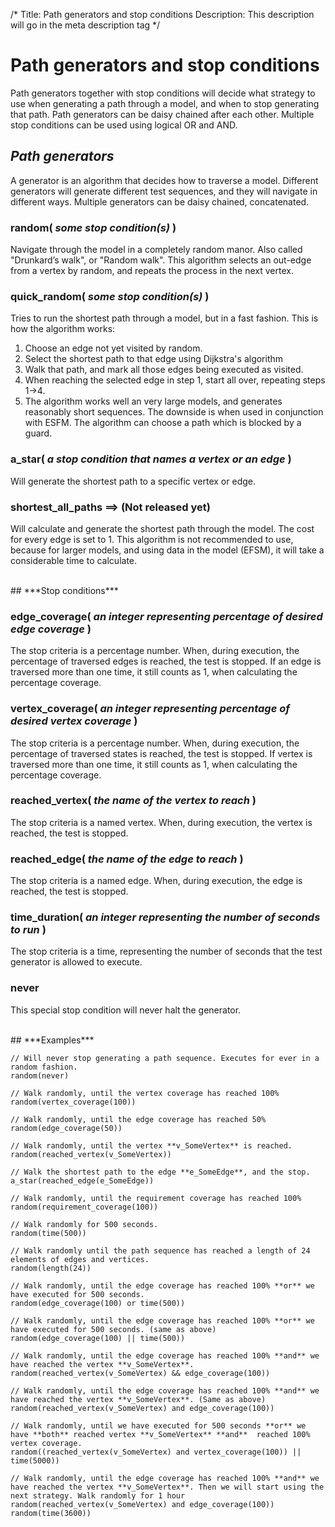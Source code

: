 /*
Title: Path generators and stop conditions
Description: This description will go in the meta description tag
*/

# Path generators and stop conditions

Path generators together with stop conditions will decide what strategy to use when generating a path through a model, and when to stop generating that path. Path generators can be daisy chained after each other. Multiple stop conditions can be used using logical OR and AND.

## ***Path generators***

A generator is an algorithm that decides how to traverse a model. Different generators will generate different test sequences, and they will navigate in different ways. Multiple generators can be daisy chained, concatenated. 

### random( *some stop condition(s)* )

Navigate through the model in a completely random manor. Also called "Drunkard’s walk", or "Random walk". This algorithm selects an out-edge from a vertex by random, and repeats the process in the next vertex.

### quick_random( *some stop condition(s)* )

Tries to run the shortest path through a model, but in a fast fashion. This is how the algorithm works:

1. Choose an edge not yet visited by random.<br>
2. Select the shortest path to that edge using Dijkstra's algorithm<br>
3. Walk that path, and mark all those edges being executed as visited.<br>
4. When reaching the selected edge in step 1, start all over, repeating steps 1->4.<br>
5. The algorithm works well an very large models, and generates reasonably short sequences. The downside is when used in conjunction with ESFM. The algorithm can choose a path which is blocked by a guard.

### a_star( *a stop condition that names a vertex or an edge* )

Will generate the shortest path to a specific vertex or edge.

### shortest_all_paths ==> (Not released yet)

Will calculate and generate the shortest path through the model. The cost for every edge is set to 1.  This algorithm is not recommended to use, because for larger models, and using data in the model (EFSM), it will take a considerable time to calculate.

<br>
## ***Stop conditions***

### edge_coverage( *an integer representing percentage of desired edge coverage* )

The stop criteria is a percentage number. When, during execution, the percentage of traversed edges is reached, the test is stopped. If an edge is traversed more than one time, it still counts as 1, when calculating the percentage coverage.

### vertex_coverage( *an integer representing percentage of desired vertex coverage* )

The stop criteria is a percentage number. When, during execution, the percentage of traversed states is reached, the test is stopped. If vertex is traversed more than one time, it still counts as 1, when calculating the percentage coverage.

### reached_vertex( *the name of the vertex to reach* )

The stop criteria is a named vertex. When, during execution, the vertex is reached, the test is stopped.

### reached_edge( *the name of the edge to reach* )

The stop criteria is a named edge. When, during execution, the edge is reached, the test is stopped.

### time_duration( *an integer representing the number of seconds to run* )

The stop criteria is a time, representing the number of seconds that the test generator is allowed to execute.

### never

This special stop condition will never halt the generator.

<br>
## ***Examples***

~~~
// Will never stop generating a path sequence. Executes for ever in a random fashion.
random(never)

// Walk randomly, until the vertex coverage has reached 100%
random(vertex_coverage(100))

// Walk randomly, until the edge coverage has reached 50%
random(edge_coverage(50))

// Walk randomly, until the vertex **v_SomeVertex** is reached.
random(reached_vertex(v_SomeVertex))

// Walk the shortest path to the edge **e_SomeEdge**, and the stop.
a_star(reached_edge(e_SomeEdge))

// Walk randomly, until the requirement coverage has reached 100%
random(requirement_coverage(100))

// Walk randomly for 500 seconds.
random(time(500))

// Walk randomly until the path sequence has reached a length of 24 elements of edges and vertices.
random(length(24))

// Walk randomly, until the edge coverage has reached 100% **or** we have executed for 500 seconds.
random(edge_coverage(100) or time(500))

// Walk randomly, until the edge coverage has reached 100% **or** we have executed for 500 seconds. (same as above) random(edge_coverage(100) || time(500))

// Walk randomly, until the edge coverage has reached 100% **and** we have reached the vertex **v_SomeVertex**.
random(reached_vertex(v_SomeVertex) && edge_coverage(100))

// Walk randomly, until the edge coverage has reached 100% **and** we have reached the vertex **v_SomeVertex**. (Same as above)
random(reached_vertex(v_SomeVertex) and edge_coverage(100))

// Walk randomly, until we have executed for 500 seconds **or** we have **both** reached vertex **v_SomeVertex** **and**  reached 100% vertex coverage.
random((reached_vertex(v_SomeVertex) and vertex_coverage(100)) || time(5000))

// Walk randomly, until the edge coverage has reached 100% **and** we have reached the vertex **v_SomeVertex**. Then we will start using the next strategy. Walk randomly for 1 hour
random(reached_vertex(v_SomeVertex) and edge_coverage(100)) random(time(3600))
~~~
